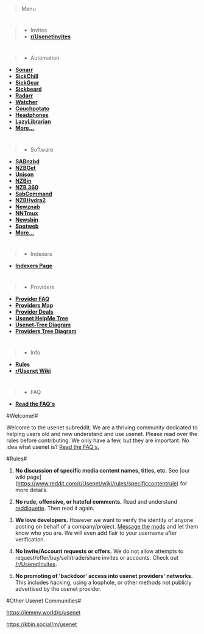 > Menu

> #
>
> -   Invites
> -   [**r/UsenetInvites**](https://www.reddit.com/r/UsenetInvites/)

> #
>
> -   Automation

-   [**Sonarr**](https://www.reddit.com/r/Sonarr)
-   [**SickChill**](https://www.reddit.com/r/SickChill)
-   [**SickGear**](https://www.reddit.com/r/SickGear)
-   [**Sickbeard**](https://www.reddit.com/r/SickBeard)
-   [**Radarr**](https://www.reddit.com/r/Radarr)
-   [**Watcher**](https://www.reddit.com/r/Watcher)
-   [**Couchpotato**](https://www.reddit.com/r/CouchPotato)
-   [**Headphones**](https://github.com/rembo10/headphones)
-   [**LazyLibrarian**](https://www.reddit.com/r/LazyLibrarian)
-   [**More...**](https://www.reddit.com/r/Usenet/wiki/software)

> #
>
> -   Software

-   [**SABnzbd**](http://sabnzbd.org/)
-   [**NZBGet**](http://nzbget.net/)
-   [**Unison**](http://panic.com/unison/)
-   [**NZBin**](http://nzbin.info/)
-   [**NZB 360**](http://nzb360.com/)
-   [**SabCommand**](https://itunes.apple.com/us/app/sabcommand/id371034549?mt=8)
-   [**NZBHydra2**](https://github.com/theotherp/nzbhydra2)
-   [**Newznab**](http://www.newznab.com/)
-   [**NNTmux**](https://github.com/NNTmux/newznab-tmux)
-   [**Newsbin**](http://newsbin.com/)
-   [**Spotweb**](https://github.com/spotweb/spotweb)
-   [**More...**](https://www.reddit.com/r/Usenet/wiki/software)

> #
>
> -   Indexers

-   [**Indexers Page**](https://www.reddit.com/r/Usenet/wiki/indexers)

> #
>
> -   Providers

-   [**Provider FAQ**](https://www.reddit.com/r/Usenet/wiki/faq#wiki_providers)
-   [**Providers Map**](https://www.reddit.com/r/Usenet/wiki/providers)
-   [**Provider Deals**](https://www.reddit.com/r/usenet/wiki/providerdeals)
-   [**Usenet HelpMe Tree**](https://www.reddit.com/r/usenet/comments/h8zorg/usenet_helpme_tree_interactive_usenet_tree_mapping/)
-   [**Usenet-Tree Diagram**](https://www.reddit.com/r/usenet/comments/dygl6q/my_final_version_of_the_usenettree/)
-   [**Providers Tree Diagram**](https://commons.wikimedia.org/wiki/File:Usenet_Providers_and_Backbones.svg)

> #
>
> -   Info

-   [**Rules**](https://www.reddit.com/r/Usenet/wiki/rules)
-   [**r/Usenet Wiki**](https://www.reddit.com/r/Usenet/wiki/index)

> #
>
> -   FAQ

-   [**Read the FAQ's**](https://www.reddit.com/r/Usenet/wiki/faq)

#Welcome!#

Welcome to the usenet subreddit. We are a thriving community dedicated to helping users old and new understand and use usenet. Please read over the rules before contributing. We only have a few, but they are important. No idea what usenet is? [Read the FAQ's.](https://www.reddit.com/r/Usenet/wiki/faq)

#Rules#

1. **No discussion of specific media content names, titles, etc.** See [our wiki page] (https://www.reddit.com/r/Usenet/wiki/rules/specificcontentrule) for more details.

2. **No rude, offensive, or hateful comments.** Read and understand [reddiquette](http://www.reddit.com/help/reddiquette). Then read it again.

3. **We love developers.** However we want to verify the identity of anyone posting on behalf of a company/project. [Message the mods](https://www.reddit.com/message/compose?to=%2Fr%2Fusenet) and let them know who you are. We will even add flair to your username after verification.

4. **No Invite/Account requests or offers.** We do not allow attempts to request/offer/buy/sell/trade/share invites or accounts. Check out [/r/UsenetInvites](https://www.reddit.com/r/UsenetInvites).

5. **No promoting of 'backdoor' access into usenet providers' networks.** This includes hacking, using a loophole, or other methods not publicly advertised by the usenet provider.

#Other Usenet Communities#

https://lemmy.world/c/usenet

https://kbin.social/m/usenet
